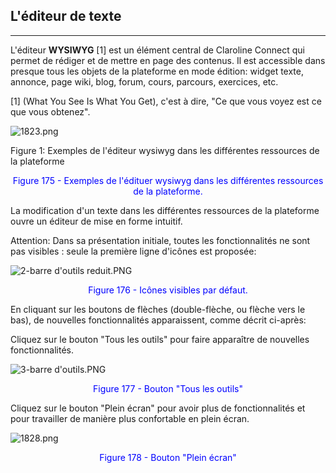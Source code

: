 ## L'éditeur de texte
---
L'éditeur **WYSIWYG** [1] est un élément central de Claroline Connect qui permet de rédiger et de mettre en page des contenus. Il est accessible dans presque tous les objets de la plateforme en mode édition: widget texte, annonce, page wiki, blog, forum, cours, parcours, exercices, etc.

[1] (What You See Is What You Get), c'est à dire, "Ce que vous voyez est ce que vous obtenez".

![1823.png](http://www.claroline.net/uploads/custom/images/1823.png)
<p style:"text-align: center; color:blue">Figure 1: Exemples de l'éditeur wysiwyg dans les différentes ressources de la plateforme</p>

<p style="text-align: center; color: blue">Figure 175 - Exemples de l'édituer wysiwyg dans les différentes ressources de la plateforme.</p>

La modification d'un texte dans les différentes ressources de la plateforme ouvre un éditeur de mise en forme intuitif.

Attention: Dans sa présentation initiale, toutes les fonctionnalités ne sont pas visibles : seule la première ligne d'icônes est proposée:         

![2-barre d'outils reduit.PNG](http://www.claroline.net/uploads/custom/images/1824.png) 

<p style="text-align: center; color: blue">Figure 176 - Icônes visibles par défaut.</p>

En cliquant sur les boutons de flèches (double-flèche, ou flèche vers le bas), de nouvelles fonctionnalités apparaissent, comme décrit ci-après:

Cliquez sur le bouton "Tous les outils" pour faire apparaître de nouvelles fonctionnalités.

![3-barre d'outils.PNG](http://www.claroline.net/uploads/custom/images/1826.png)

<p style="text-align: center; color: blue">Figure 177 - Bouton "Tous les outils"</p>

Cliquez sur le bouton "Plein écran" pour avoir plus de fonctionnalités et pour travailler de manière plus confortable en plein écran.

![1828.png](http://www.claroline.net/uploads/custom/images/1828.png)

<p style="text-align: center; color: blue">Figure 178 - Bouton "Plein écran"</p>





